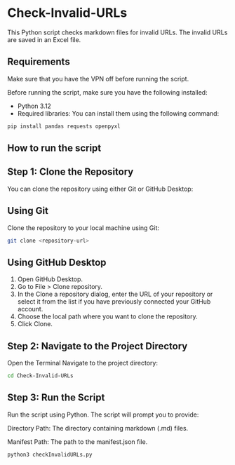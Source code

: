# Check-Invalid-URLs

This Python script checks markdown files for invalid URLs. The invalid URLs are saved in an Excel file.

## Requirements

Make sure that you have the VPN off before running the script. 

Before running the script, make sure you have the following installed:

- Python 3.12
- Required libraries: You can install them using the following command:

```bash
pip install pandas requests openpyxl
```

## How to run the script 

## Step 1: Clone the Repository

You can clone the repository using either Git or GitHub Desktop:

## Using Git
Clone the repository to your local machine using Git:

```bash
git clone <repository-url>
```

## Using GitHub Desktop
1. Open GitHub Desktop.
2. Go to File > Clone repository.
3. In the Clone a repository dialog, enter the URL of your repository or select it from the list if you have previously connected your GitHub account.
4. Choose the local path where you want to clone the repository.
5. Click Clone.

## Step 2: Navigate to the Project Directory
Open the Terminal
Navigate to the project directory:

```bash
cd Check-Invalid-URLs
```

## Step 3: Run the Script
Run the script using Python. The script will prompt you to provide:

Directory Path: The directory containing markdown (.md) files.

Manifest Path: The path to the manifest.json file.

```bash
python3 checkInvalidURLs.py
```

